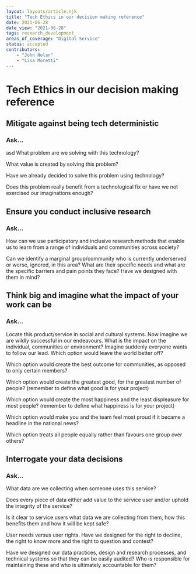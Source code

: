 ```yaml
---
layout: layouts/article.njk
title: "Tech Ethics in our decision making reference"
date: 2021-06-28
date_view: "2021-06-28"
tags: research_development
areas_of_coverage: "Digital Service"
status: accepted
contributors: 
    - "John Nolan"
    - "Lisa Moretti"
---
```


# Tech Ethics in our decision making reference


## Mitigate against being tech deterministic

### Ask…
asd
What problem are we solving with this technology?

What value is created by solving this problem?

Have we already decided to solve this problem using technology?

Does this problem really benefit from a technological fix or have we not exercised our imaginations enough?


## Ensure you conduct inclusive research

### Ask…

How can we use participatory and inclusive research methods that enable us to learn from a range of individuals and communities across society?

Can we identify a marginal group/community who is currently underserved or worse, ignored, in this area? What are their specific needs and what are the specific barriers and pain points they face? Have we designed with them in mind?


## Think big and imagine what the impact of your work can be

### Ask…

Locate this product/service in social and cultural systems. Now imagine we are wildly successful in our endeavours. What is the impact on the individual, communities or environment?
Imagine suddenly everyone wants to follow our lead. Which option would leave the world better off?

Which option would create the best outcome for communities, as opposed to only certain members?

Which option would create the greatest good, for the greatest number of people? (remember to define what good is for your project)

Which option would create the most happiness and the least displeasure for most people? (remember to define what happiness is for your project)

Which option would make you and the team feel most proud if it became a headline in the national news?

Which option treats all people equally rather than favours one group over others?


## Interrogate your data decisions

### Ask…

What data are we collecting when someone uses this service?

Does every piece of data either add value to the service user and/or uphold the integrity of the service?

Is it clear to service users what data we are collecting from them, how this benefits them and how it will be kept safe?

User needs versus user rights. Have we designed for the right to decline, the right to know more and the right to question and contest?

Have we designed our data practices, design and research processes, and technical systems so that they can be easily audited? Who is responsible for maintaining these and who is ultimately accountable for them?
